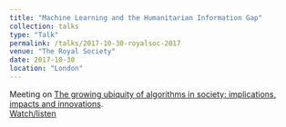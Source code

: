 ```yaml
---
title: "Machine Learning and the Humanitarian Information Gap"
collection: talks
type: "Talk"
permalink: /talks/2017-10-30-royalsoc-2017
venue: "The Royal Society"
date: 2017-10-30
location: "London"
---
```


Meeting on [The growing ubiquity of algorithms in society: implications, impacts and innovations](https://royalsociety.org/science-events-and-lectures/2017/10/algorithms-society/).\
[Watch/listen](http://downloads.royalsociety.org/events/2017/10/algorithms-society/Quinn.mp3)
